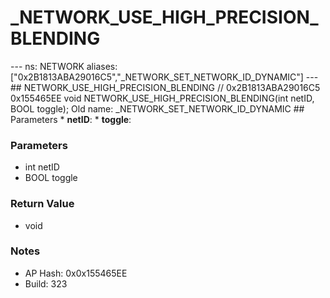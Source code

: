 # _NETWORK_USE_HIGH_PRECISION_BLENDING

--- ns: NETWORK aliases: ["0x2B1813ABA29016C5","_NETWORK_SET_NETWORK_ID_DYNAMIC"] --- ## NETWORK_USE_HIGH_PRECISION_BLENDING  // 0x2B1813ABA29016C5 0x155465EE void NETWORK_USE_HIGH_PRECISION_BLENDING(int netID, BOOL toggle);  Old name: _NETWORK_SET_NETWORK_ID_DYNAMIC  ## Parameters * **netID**: * **toggle**:

### Parameters
* int netID
* BOOL toggle

### Return Value
* void

### Notes
* AP Hash: 0x0x155465EE
* Build: 323

